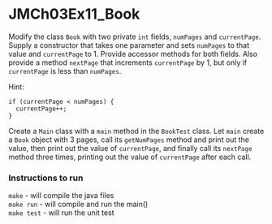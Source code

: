 # JMCh03Ex11_Book
Modify the class `Book` with two private `int` fields, `numPages` and `currentPage`.
Supply a constructor that takes one parameter and sets `numPages` to that value and `currentPage` to 1.
Provide accessor methods for both fields. Also provide a method `nextPage` that increments
`currentPage` by 1, but only if `currentPage` is less than `numPages`.

Hint:
```
if (currentPage < numPages) {
  currentPage++;
}
```

Create a `Main` class with a `main` method in the `BookTest` class. Let `main` create a `Book` object with 3 pages,
call its `getNumPages` method and print out the value, then print out the value of `currentPage`,
and finally call its `nextPage` method three times, printing out the value of `currentPage` after each call.

### Instructions to run
`make` - will compile the java files  
`make run` - will compile and run the main()  
`make test` - will run the unit test  
